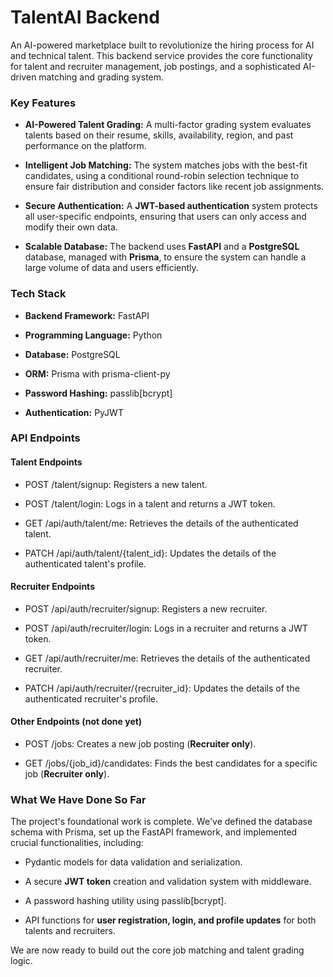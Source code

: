TalentAI Backend
================

An AI-powered marketplace built to revolutionize the hiring process for AI and technical talent. This backend service provides the core functionality for talent and recruiter management, job postings, and a sophisticated AI-driven matching and grading system.

### **Key Features**

*   **AI-Powered Talent Grading:** A multi-factor grading system evaluates talents based on their resume, skills, availability, region, and past performance on the platform.
    
*   **Intelligent Job Matching:** The system matches jobs with the best-fit candidates, using a conditional round-robin selection technique to ensure fair distribution and consider factors like recent job assignments.
    
*   **Secure Authentication:** A **JWT-based authentication** system protects all user-specific endpoints, ensuring that users can only access and modify their own data.
    
*   **Scalable Database:** The backend uses **FastAPI** and a **PostgreSQL** database, managed with **Prisma**, to ensure the system can handle a large volume of data and users efficiently.
    

### **Tech Stack**

*   **Backend Framework:** FastAPI
    
*   **Programming Language:** Python
    
*   **Database:** PostgreSQL
    
*   **ORM:** Prisma with prisma-client-py
    
*   **Password Hashing:** passlib\[bcrypt\]
    
*   **Authentication:** PyJWT
    

### **API Endpoints**

#### **Talent Endpoints**

*   POST /talent/signup: Registers a new talent.
    
*   POST /talent/login: Logs in a talent and returns a JWT token.
    
*   GET /api/auth/talent/me: Retrieves the details of the authenticated talent.
    
*   PATCH /api/auth/talent/{talent_id}: Updates the details of the authenticated talent's profile.
    

#### **Recruiter Endpoints**

*   POST /api/auth/recruiter/signup: Registers a new recruiter.
    
*   POST /api/auth/recruiter/login: Logs in a recruiter and returns a JWT token.
    
*   GET /api/auth/recruiter/me: Retrieves the details of the authenticated recruiter.
    
*   PATCH /api/auth/recruiter/{recruiter_id}: Updates the details of the authenticated recruiter's profile.
    

#### **Other Endpoints** (not done yet)

*   POST /jobs: Creates a new job posting (**Recruiter only**).
    
*   GET /jobs/{job_id}/candidates: Finds the best candidates for a specific job (**Recruiter only**).
    
    

### **What We Have Done So Far**

The project's foundational work is complete. We've defined the database schema with Prisma, set up the FastAPI framework, and implemented crucial functionalities, including:

*   Pydantic models for data validation and serialization.
    
*   A secure **JWT token** creation and validation system with middleware.
    
*   A password hashing utility using passlib\[bcrypt\].
    
*   API functions for **user registration, login, and profile updates** for both talents and recruiters.
    

We are now ready to build out the core job matching and talent grading logic.